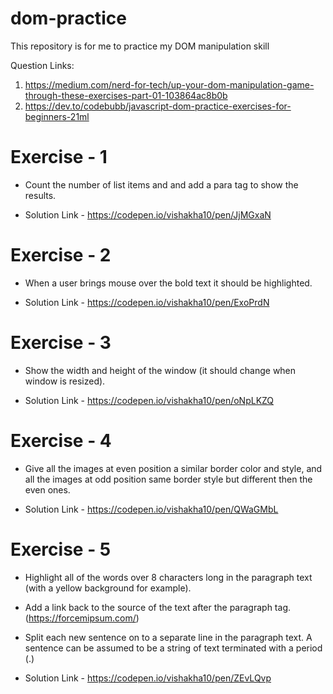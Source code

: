 # dom-practice
This repository is for me to practice my DOM manipulation skill

Question Links: 

1. https://medium.com/nerd-for-tech/up-your-dom-manipulation-game-through-these-exercises-part-01-103864ac8b0b
2. https://dev.to/codebubb/javascript-dom-practice-exercises-for-beginners-21ml


# Exercise - 1

 - Count the number of list items and and add a para tag to show the results.

 - Solution Link - https://codepen.io/vishakha10/pen/JjMGxaN


# Exercise - 2

 - When a user brings mouse over the bold text it should be highlighted.
 
 - Solution Link - https://codepen.io/vishakha10/pen/ExoPrdN


# Exercise - 3

 - Show the width and height of the window (it should change when window is resized).
 
 - Solution Link - https://codepen.io/vishakha10/pen/oNpLKZQ


# Exercise - 4

 - Give all the images at even position a similar border color and style, and all the images at odd position same border style but different then the even ones.
 
 - Solution Link - https://codepen.io/vishakha10/pen/QWaGMbL

# Exercise - 5

 - Highlight all of the words over 8 characters long in the paragraph text (with a yellow background for example).
 - Add a link back to the source of the text after the paragraph tag.(https://forcemipsum.com/)
 - Split each new sentence on to a separate line in the paragraph text. A sentence can be assumed to be a string of text terminated with a period (.)
 
 - Solution Link - https://codepen.io/vishakha10/pen/ZEvLQvp

